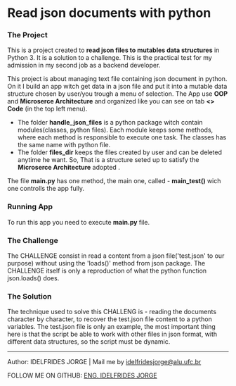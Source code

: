 # Read json documents with python

### The Project
This is a project created to **read json files to mutables data structures** in Python 3. 
It is a solution to a challenge. This is the practical test for my admission in my second job as a backend developer.

This project is about managing text file containing json document in python.
On it I build an app witch get data in a json file and  put it into a mutable data structure chosen by user/you trough a menu of selection. 
The App use **OOP** and **Microserce Architecture** and organized like you can see on tab **<> Code** (in the top left menu).
- The folder **handle_json_files** is a python package witch contain modules(classes, python files). Each module keeps some methods, where each method is responsible to execute one task. The classes  has the same name with python file.
- The folder **files_dir** keeps the files created by user and can be deleted anytime he want. 
So,  That is a structure seted up to satisfy the  **Microserce Architecture** adopted .

The file **main.py** has one method, the main one, called - **main_test()** wich one controlls the app fully.

### Running App
To run this app you need to execute **main.py** file.


### The Challenge


The CHALLENGE consist in read a content from a json file('test.json' to our purpose) 
without using the 'loads()' method from json package. 
The CHALLENGE itself is only a reproduction of what the python function json.loads() does.


### The Solution

The technique used to solve this CHALLENG is - reading the documents character by character,
to recover the test.json file content to a python variables.
The test.json file is only an example, the most important thing here is
that the script be able to work with other files in json format,
with different data structures, so the script must be dynamic.



-------------

Author: IDELFRIDES JORGE | Mail me by idelfridesjorge@alu.ufc.br 

FOLLOW ME ON GITHUB: [ENG. IDELFRIDES JORGE](https://github.com/idelfrides)
